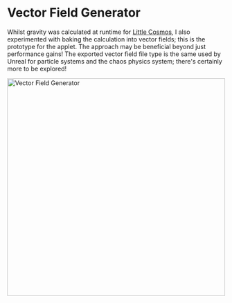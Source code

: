 # Vector Field Generator
Whilst gravity was calculated at runtime for [Little Cosmos](https://joebinns.com/little-cosmos), I also experimented with baking the calculation into vector fields; this is the prototype for the applet. The approach may be beneficial beyond just performance gains! The exported vector field file type is the same used by Unreal for particle systems and the chaos physics system; there's certainly more to be explored!

[<img alt="Vector Field Generator" width="503" src="https://joebinns.com/images/little-cosmos/vector-field-generator.png" />](https://joebinns.com/little-cosmos)
